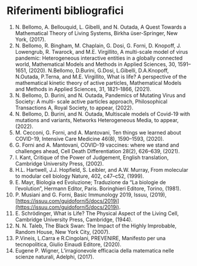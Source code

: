 # Riferimenti bibliografici

1. N. Bellomo, A. Bellouquid, L. Gibelli, and N. Outada, A Quest Towards a Mathematical Theory of Living Systems, Birkha ̈user-Springer, New York, (2017).
2. N. Bellomo, R. Bingham, M. Chaplain, G. Dosi, G. Forni, D. Knopoff, J. Lowengrub, R. Twarock, and M.E. Virgillito, A multi-scale model of virus pandemic: Heterogeneous interactive entities in a globally connected world, Mathematical Models and Methods in Applied Sciences, 30, 1591–1651, (2020). N.Bellomo, D.Burini, G.Dosi, L.Gibelli, D.A.Knopoff, N.Outada, P.Terna, and M.E. Virgillito, What is life? A perspective of the mathematical kinetic theory of active particles, Mathematical Models and Methods in Applied Sciences, 31, 1821–1866, (2021).
3. N. Bellomo, D. Burini, and N. Outada, Pandemics of Mutating Virus and Society: A multi- scale active particles approach, Philosophical Transactions A, Royal Society, to appear, (2022).
4. N. Bellomo, D. Burini, and N. Outada, Multiscale models of Covid-19 with mutations and variants, Networks Heterogeneous Media, to appear, (2022).
5. M. Cecconi, G. Forni, and A. Mantovani, Ten things we learned about COVID-19, Intensive Care Medicine 46(8), 1590–1593, (2020).
6. G. Forni and A. Mantovani, COVID-19 vaccines: where we stand and challenges ahead, Cell Death Differentiation 28(2), 626–639, (2021).
7. I. Kant, Critique of the Power of Judgement, English translation, Cambridge University Press, (2002).
8. H.L. Hartwell, J.J. Hopfield, S. Leibler, and A.W. Murray, From molecular to modular cell biology Nature, 402, c47–c52, (1999).
9. E. Mayr, Biologia ed Evoluzione; Traduzione da “La biologie de l’evolution”, Hermann Editor, Paris. Boringhieri Editore, Torino, (1981).
10. P. Musiani and G. Forni, Basic Immunology 2019, Issuu, (2019), [https://issuu.com/guidoforni5/docs/2019i](https://issuu.com/guidoforni5/docs/2019i).
11. E. Schrödinger, What is Life? The Physical Aspect of the Living Cell, Cambridge University Press, Cambridge, (1944).
12. N. N. Taleb, The Black Swan: The Impact of the Highly Improbable, Random House, New York City, (2007).
13. P.Vineis, L.Carra e R.Cingolani, PREVENIRE, Manifesto per una tecnopolitica, Giulio Einaudi Editore, (2020).
14. Eugene P. Wigner, L’irragionevole efficacia della matematica nelle scienze naturali, Adelphi, (2017).
